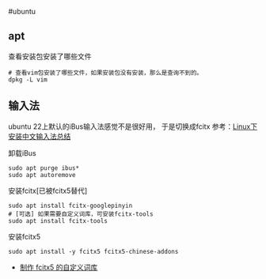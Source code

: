 #ubuntu

## apt
查看安装包安装了哪些文件
```
# 查看vim包安装了哪些文件，如果安装包没有安装，那么是查询不到的。
dpkg -L vim
```

## 输入法
ubuntu 22上默认的iBus输入法感觉不是很好用， 于是切换成fcitx
参考：[Linux下安装中文输入法总结](https://developer.aliyun.com/article/1135729)

卸载iBus
```
sudo apt purge ibus*
sudo apt autoremove
```

安装fcitx[已被fcitx5替代]
```
sudo apt install fcitx-googlepinyin
# [可选] 如果需要自定义词库，可安装fcitx-tools 
sudo apt install fcitx-tools
```

安装fcitx5
```
sudo apt install -y fcitx5 fcitx5-chinese-addons
```
- [制作 fcitx5 的自定义词库](https://github.com/erikluo/sougou-dict)
